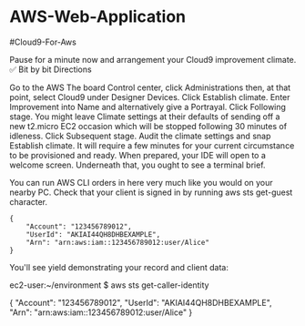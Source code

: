 # AWS-Web-Application

#Cloud9-For-Aws 

Pause for a minute now and arrangement your Cloud9 improvement climate.
✅ Bit by bit Directions

Go to the AWS The board Control center, click Administrations then, at that point, select Cloud9 under Designer Devices.
Click Establish climate.
Enter Improvement into Name and alternatively give a Portrayal.
Click Following stage.
You might leave Climate settings at their defaults of sending off a new t2.micro EC2 occasion which will be stopped following 30 minutes of idleness.
Click Subsequent stage.
Audit the climate settings and snap Establish climate. It will require a few minutes for your current circumstance to be provisioned and ready.
When prepared, your IDE will open to a welcome screen. Underneath that, you ought to see a terminal brief.

You can run AWS CLI orders in here very much like you would on your nearby PC. Check that your client is signed in by running aws sts get-guest character.

```
{
    "Account": "123456789012",
    "UserId": "AKIAI44QH8DHBEXAMPLE",
    "Arn": "arn:aws:iam::123456789012:user/Alice"
}
```
You'll see yield demonstrating your record and client data: 

ec2-user:~/environment $ aws sts get-caller-identity 

{
    "Account": "123456789012",
    "UserId": "AKIAI44QH8DHBEXAMPLE",
    "Arn": "arn:aws:iam::123456789012:user/Alice"
}

